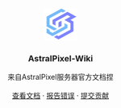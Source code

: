 <p align="center">
  <a href="https://github.com/shaojintian/Best_README_template/">
    <img src="images/logo.png" alt="Logo" width="68" height="64">
  </a>

  <h3 align="center">AstralPixel-Wiki</h3>
  <p align="center">
    来自AstralPixel服务器官方文档捏
    <br />
    <br />
    <a href="https://wiki.astralpixel.top">查看文档</a>
    ·
    <a href="https://github.com/shaojintian/Best_README_template/issues">报告错误</a>
    ·
    <a href="https://github.com/shaojintian/Best_README_template/issues">提交贡献</a>
  </p>
